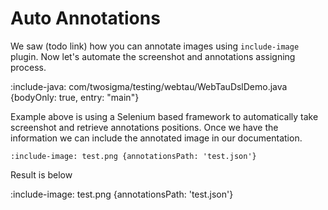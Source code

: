 # Auto Annotations

We saw (todo link) how you can annotate images using `include-image` plugin.
Now let's automate the screenshot and annotations assigning process.

:include-java: com/twosigma/testing/webtau/WebTauDslDemo.java {bodyOnly: true, entry: "main"}

Example above is using a Selenium based framework to automatically take screenshot and retrieve annotations positions. 
Once we have the information we can include the annotated image in our documentation.

    :include-image: test.png {annotationsPath: 'test.json'}

Result is below 

:include-image: test.png {annotationsPath: 'test.json'}

